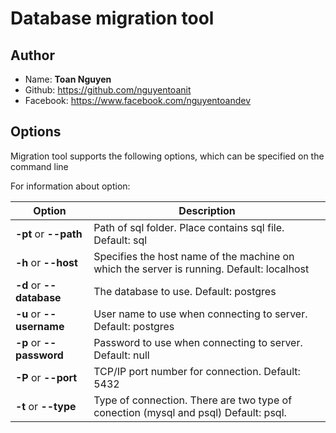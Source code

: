 # Database migration tool
## Author
- Name: **Toan Nguyen**
- Github: https://github.com/nguyentoanit
- Facebook: https://www.facebook.com/nguyentoandev

## Options
Migration tool supports the following options, which can be specified on the command line

For information about option:

| Option                   | Description                                                                               |
|--------------------------|-------------------------------------------------------------------------------------------|
| **-pt** or **--path**    | Path of sql folder. Place contains sql file. Default: sql                                 |
| **-h** or **--host**     | Specifies the host name of the machine on which the server is running. Default: localhost |
| **-d** or **--database** | The database to use. Default: postgres                                                    |
| **-u** or **--username** | User name to use when connecting to server. Default: postgres                             |
| **-p** or **--password** | Password to use when connecting to server. Default: null                                  |
| **-P** or **--port**     | TCP/IP port number for connection. Default: 5432                                          |
| **-t** or **--type**     | Type of connection. There are two type of conection (mysql and psql) Default: psql.       |
